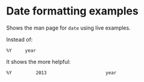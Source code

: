 Date formatting examples
========================

Shows the man page for `date` using live examples.

Instead of:

    %Y     year

It shows the more helpful:

    %Y         2013                      year
